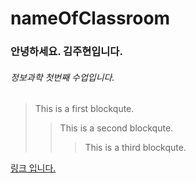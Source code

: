 # nameOfClassroom

### 안녕하세요. 김주현입니다. 
###### 정보과학 첫번째 수업입니다. 

> This is a first blockqute.
>	> This is a second blockqute.
>	>	> This is a third blockqute.
>	



[링크 입니다.](https://youtu.be/iTrPeyDrfMQ)
